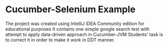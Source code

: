 Cucumber-Selenium Example
====================
The project was created using IntelliJ IDEA Community edition for educational purposes
It contains one simple google search test with attempt to apply data-driven approach in Cucumber-JVM
Students' task is to correct it in order to make it work in DDT manner.